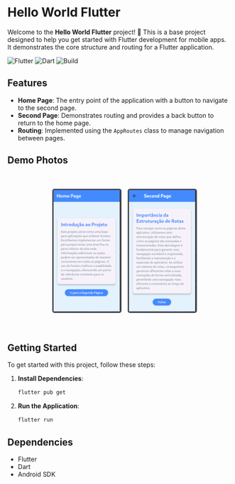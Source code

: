 # Hello World Flutter

Welcome to the **Hello World Flutter** project! 🎉 This is a base project designed to help you get started with Flutter development for mobile apps. It demonstrates the core structure and routing for a Flutter application.

![Flutter](https://img.shields.io/badge/Flutter-Framework-blue?logo=flutter&logoColor=white)
![Dart](https://img.shields.io/badge/Dart-Language-blue?logo=dart&logoColor=white)
![Build](https://img.shields.io/badge/Build-Passing-brightgreen)

## Features

- **Home Page**: The entry point of the application with a button to navigate to the second page.
- **Second Page**: Demonstrates routing and provides a back button to return to the home page.
- **Routing**: Implemented using the `AppRoutes` class to manage navigation between pages.

## Demo Photos

  <div class="container-images" style="padding: 20px;">
    <ul style="display: flex; list-style: none; gap: 1em; align-items: center; justify-content: center; align-self: center;">
      <li>
        <img
          src="./lib/assets/hello-world-flutter-1.png"
          alt="hello-world-flutter-1"
          style="max-width: 150px; border-radius: 5px; border: 3px solid rgb(72, 72, 80);"
        />
      </li>
      <li>
        <img
          src="./lib/assets/hello-world-footer-2.png"
          alt="hello-world-footer-2.png"
          style="max-width: 150px; border-radius: 5px; border: 3px solid rgb(72, 72, 80);"
        />
      </li>
    </ul>
  </div>


## Getting Started

To get started with this project, follow these steps:

1. **Install Dependencies**:
   ```bash
   flutter pub get
   ```
2. **Run the Application**:
   ```bash
   flutter run
   ```

## Dependencies

- Flutter
- Dart
- Android SDK
